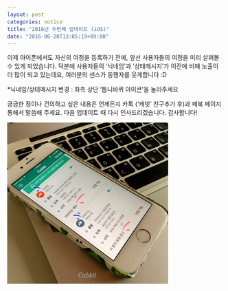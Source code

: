 ```yaml
---
layout: post
categories: notice
title: "2016년 두번째 업데이트 (iOS)"
date: "2016-06-20T13:05:19+09:00"
---
```


이제 아이폰에서도 자신의 여정을 등록하기 전에, 앞선 사용자들의 여정을 미리 살펴볼 수 있게 되었습니다.
덕분에 사용자들의 ‘닉네임’과 ’상태메시지’가 이전에 비해 노출이 더 많이 되고 있는데요, 여러분의 센스가 동행자를 웃게합니다 :D

*닉네임/상태메시지 변경 : 좌측 상단 ‘톱니바퀴 아이콘’을 눌러주세요

궁금한 점이나 건의하고 싶은 내용은 언제든지  카톡 (‘캐빗’ 친구추가 후)과 페북 페이지 통해서 말씀해 주세요. 다음 업데이트 때 다시 인사드리겠습니다. 감사합니다!

<img src="/images/notice/2016-06-20-1.png" width="375" height="375">
